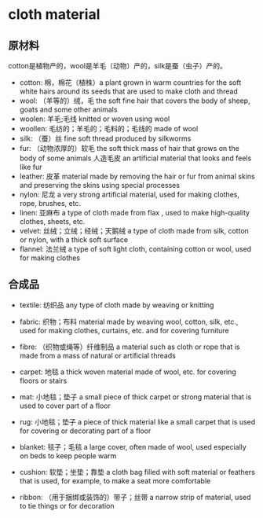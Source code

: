 # cloth material

## 原材料

cotton是植物产的，wool是羊毛（动物）产的，silk是蚕（虫子）产的。

- cotton: 棉，棉花（植株）a plant grown in warm countries for the soft white hairs around its seeds that are used to make cloth and thread
- wool: （羊等的）绒，毛 the soft fine hair that covers the body of sheep, goats and some other animals
- woolen: 羊毛;毛线 knitted or woven using wool
- woollen: 毛纺的；羊毛的；毛料的；毛线的 made of wool
- silk: （蚕）丝 fine soft thread produced by silkworms
- fur: （动物浓厚的）软毛 the soft thick mass of hair that grows on the body of some animals 人造毛皮 an artificial material that looks and feels like fur
- leather: 皮革 material made by removing the hair or fur from animal skins and preserving the skins using special processes
- nylon: 尼龙 a very strong artificial material, used for making clothes, rope, brushes, etc.
- linen: 亚麻布 a type of cloth made from flax , used to make high-quality clothes, sheets, etc.
- velvet: 丝绒；立绒；经绒；天鹅绒 a type of cloth made from silk, cotton or nylon, with a thick soft surface
- flannel: 法兰绒 a type of soft light cloth, containing cotton or wool, used for making clothes


## 合成品

- textile: 纺织品 any type of cloth made by weaving or knitting
- fabric: 织物；布料 material made by weaving wool, cotton, silk, etc., used for making clothes, curtains, etc. and for covering furniture
- fibre: （织物或绳等）纤维制品 a material such as cloth or rope that is made from a mass of natural or artificial threads
- carpet: 地毯 a thick woven material made of wool, etc. for covering floors or stairs
- mat: 小地毯；垫子 a small piece of thick carpet or strong material that is used to cover part of a floor
- rug: 小地毯；垫子 a piece of thick material like a small carpet that is used for covering or decorating part of a floor
- blanket: 毯子；毛毯 a large cover, often made of wool, used especially on beds to keep people warm
- cushion: 软垫；坐垫；靠垫 a cloth bag filled with soft material or feathers that is used, for example, to make a seat more comfortable

- ribbon: （用于捆绑或装饰的）带子；丝带 a narrow strip of material, used to tie things or for decoration
